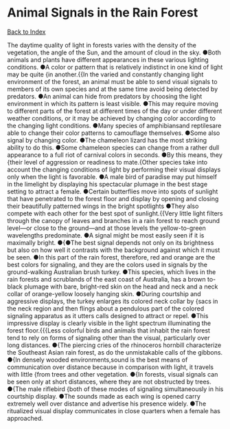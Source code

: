 # Animal Signals in the Rain Forest
[Back to Index](https://github.com/windows10010/tpoExtractor/blog/master/README.md)

The daytime quality of light in forests varies with the density of the vegetation, the angle of the Sun, and the amount of cloud in the sky. ●Both animals and plants have different appearances in these various lighting conditions. ●A color or pattern that is relatively indistinct in one kind of light may be quite {in another.{{In the varied and constantly changing light environment of the forest, an animal must be able to send visual signals to members of its own species and at the same time avoid being detected by predators. ●An animal can hide from predators by choosing the light environment in which its pattern is least visible. ●This may require moving to different parts of the forest at different times of the day or under different weather conditions, or it may be achieved by changing color according to the changing light conditions. ●Many species of amphibiansand reptilesare able to change their color patterns to camouflage themselves. ●Some also signal by changing color. ●The chameleon lizard has the most striking ability to do this. ●Some chameleon species can change from a rather dull appearance to a full riot of carnival colors in seconds. ●By this means, they {their level of aggression or readiness to mate.{Other species take into account the changing conditions of light by performing their visual displays only when the light is favorable. ●A male bird of paradise may put himself in the limelight by displaying his spectacular plumage in the best stage setting to attract a female. ●Certain butterflies move into spots of sunlight that have penetrated to the forest floor and display by opening and closing their beautifully patterned wings in the bright spotlights ●They also compete with each other for the best spot of sunlight.{{Very little light filters through the canopy of leaves and branches in a rain forest to reach ground level—or close to the ground—and at those levels the yellow-to-green wavelengths predominate. ●A signal might be most easily seen if it is maximally bright. ●{●The best signal depends not only on its brightness but also on how well it contrasts with the background against which it must be seen. ●In this part of the rain forest, therefore, red and orange are the best colors for signaling, and they are the colors used in signals by the ground-walking Australian brush turkey. ●This species, which lives in the rain forests and scrublands of the east coast of Australia, has a brown to-black plumage with bare, bright-red skin on the head and neck and a neck collar of orange-yellow loosely hanging skin. ●During courtship and aggressive displays, the turkey enlarges its colored neck collar by {sacs in the neck region and then flings about a pendulous part of the colored signaling apparatus as it utters calls designed to attract or repel. ●This impressive display is clearly visible in the light spectrum illuminating the forest floor.{{{Less colorful birds and animals that inhabit the rain forest tend to rely on forms of signaling other than the visual, particularly over long distances.
●{The piercing cries of the rhinoceros hornbill characterize the Southeast Asian rain forest, as do the unmistakable calls of the gibbons.
●{In densely wooded environments,sound is the best means of communication over distance because in comparison with light, it travels with little {from trees and other vegetation.
●{In forests, visual signals can be seen only at short distances, where they are not obstructed by trees. ●{The male riflebird {both of these modes of signaling simultaneously 
in his courtship display. ●The sounds made as each wing is opened carry extremely well over distance and advertise his presence widely. ●The ritualized visual display communicates in close 
quarters when a female has approached.
